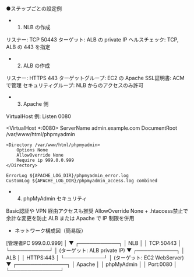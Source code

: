 
●ステップごとの設定例

- 1. NLB の作成

リスナー: TCP 50443
ターゲット: ALB の private IP
ヘルスチェック: TCP, ALB の 443 を指定

- 2. ALB の作成

リスナー: HTTPS 443
ターゲットグループ: EC2 の Apache
SSL証明書: ACM で管理
セキュリティグループ: NLB からのアクセスのみ許可

- 3. Apache 側

VirtualHost 例:
Listen 0080

<VirtualHost *:0080>
    ServerName admin.example.com
    DocumentRoot /var/www/html/phpmyadmin

    <Directory /var/www/html/phpmyadmin>
        Options None
        AllowOverride None
        Require ip 999.0.0.999
    </Directory>

    ErrorLog ${APACHE_LOG_DIR}/phpmyadmin_error.log
    CustomLog ${APACHE_LOG_DIR}/phpmyadmin_access.log combined
</VirtualHost>

- 4. phpMyAdmin セキュリティ

Basic認証や VPN 経由アクセスも推奨
AllowOverride None + .htaccess禁止で余計な変更を防止
ALB または Apache で IP 制限を併用

- ネットワーク構成図（簡易版）

[管理者PC 999.0.0.999]
          │
          ▼
    ┌───────────┐
    │   NLB                │
    │ TCP:50443            │
    └───────────┘
          │ (ターゲット: ALB private IP)
          ▼
    ┌───────────┐
    │   ALB                │
    │ HTTPS:443            │
    └───────────┘
          │ (ターゲット: EC2 WebServer)
          ▼
    ┌──────────────┐
    │ Apache                     │
    │ phpMyAdmin                 │
    │ Port:0080                  │
    └──────────────┘
